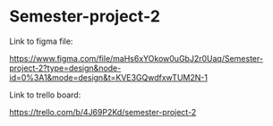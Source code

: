 # Semester-project-2

Link to figma file:

https://www.figma.com/file/maHs6xYOkow0uGbJ2r0Uaq/Semester-project-2?type=design&node-id=0%3A1&mode=design&t=KVE3GQwdfxwTUM2N-1

Link to trello board:

https://trello.com/b/4J69P2Kd/semester-project-2
